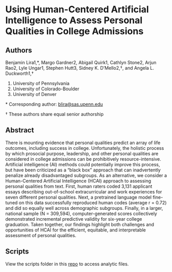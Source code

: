 # Using Human-Centered Artificial Intelligence to Assess Personal Qualities in College Admissions

## Authors
Benjamin Lira1,*, Margo Gardner2, Abigail Quirk1, Cathlyn Stone2, Arjun Rao2, Lyle Ungar1, Stephen Hutt3, Sidney K. D’Mello2,†, and Angela L. Duckworth1,†

1. University of Pennsylvania
2. University of Colorado-Boulder
3. University of Denver

\* Corresponding author: blira@sas.upenn.edu

† These authors share equal senior authorship

## Abstract
There is mounting evidence that personal qualities predict an array of life outcomes, including success in college. Unfortunately, the holistic process by which prosocial purpose, leadership, and other personal qualities are considered in college admissions can be prohibitively resource-intensive. Artificial intelligence (AI) methods could potentially improve this process, but have been criticized as a “black box” approach that can inadvertently penalize already disadvantaged subgroups. As an alternative, we consider a Human-Centered Artificial Intelligence (HCAI) approach to assessing personal qualities from text. First, human raters coded 3,131 applicant essays describing out-of-school extracurricular and work experiences for seven different personal qualities. Next, a pretrained language model fine-tuned on this data successfully reproduced human codes (average r = 0.72) and did so equally well across demographic subgroups. Finally, in a larger, national sample (N = 309,594), computer-generated scores collectively demonstrated incremental predictive validity for six-year college graduation. Taken together, our findings highlight both challenges and opportunities of HCAI for the efficient, equitable, and interpretable assessment of personal qualities. 

## Scripts
View the scripts folder in this [repo](https://github.com/lirabenjamin/personal_qualities) to access analytic files.

